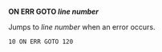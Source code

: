 **ON ERR GOTO *line number***

Jumps to *line number* when an error occurs.

```ecb2
10 ON ERR GOTO 120
```
